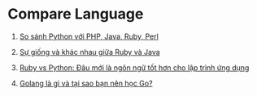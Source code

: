 # Compare Language

1. [So sánh Python với PHP, Java, Ruby, Perl](https://tecktrending.com/so-sanh-python-voi-php-java-ruby-perl/)
2. [Sự giống và khác nhau giữa Ruby và Java](https://viblo.asia/p/su-giong-va-khac-nhau-giua-ruby-va-java-w5WQvzY8Gk3E)
3. [Ruby vs Python: Đâu mới là ngôn ngữ tốt hơn cho lập trình ứng dụng](https://topdev.vn/blog/ruby-vs-python-dau-moi-la-ngon-ngu-tot-hon-cho-lap-trinh-ung-dung/)

4. [Golang là gì và tại sao bạn nên học Go?](https://topdev.vn/blog/golang-la-gi-va-tai-sao-ban-nen-hoc-go/)
